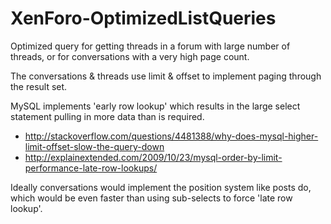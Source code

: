 # XenForo-OptimizedListQueries

Optimized query for getting threads in a forum with large number of threads, or for conversations with a very high page count.

The conversations & threads use limit & offset to implement paging through the result set. 

MySQL implements 'early row lookup' which results in the large select statement pulling in more data than is required.
- http://stackoverflow.com/questions/4481388/why-does-mysql-higher-limit-offset-slow-the-query-down
- http://explainextended.com/2009/10/23/mysql-order-by-limit-performance-late-row-lookups/

Ideally conversations would implement the position system like posts do, which would be even faster than using sub-selects to force 'late row lookup'.